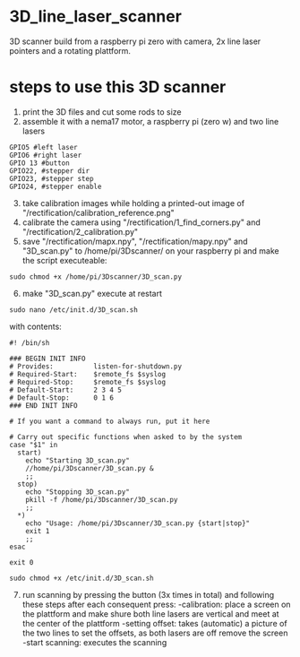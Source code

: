 # 3D_line_laser_scanner
3D scanner build from a raspberry pi zero with camera, 2x line laser pointers and a rotating plattform.

# steps to use this 3D scanner
1. print the 3D files and cut some rods to size
2. assemble it with a nema17 motor, a raspberry pi (zero w) and two line lasers
```
GPIO5 #left laser
GPIO6 #right laser
GPIO 13 #button
GPIO22, #stepper dir
GPIO23, #stepper step
GPIO24, #stepper enable
```
3. take calibration images while holding a printed-out image of "/rectification/calibration_reference.png"
4. calibrate the camera using "/rectification/1_find_corners.py" and "/rectification/2_calibration.py"
5. save "/rectification/mapx.npy", "/rectification/mapy.npy" and "3D_scan.py" to /home/pi/3Dscanner/ on your raspberry pi and make the script executeable:
```
sudo chmod +x /home/pi/3Dscanner/3D_scan.py
```
6. make "3D_scan.py" execute at restart
```
sudo nano /etc/init.d/3D_scan.sh
```
with contents:
```
#! /bin/sh

### BEGIN INIT INFO
# Provides:          listen-for-shutdown.py
# Required-Start:    $remote_fs $syslog
# Required-Stop:     $remote_fs $syslog
# Default-Start:     2 3 4 5
# Default-Stop:      0 1 6
### END INIT INFO

# If you want a command to always run, put it here

# Carry out specific functions when asked to by the system
case "$1" in
  start)
    echo "Starting 3D_scan.py"
    //home/pi/3Dscanner/3D_scan.py &
    ;;
  stop)
    echo "Stopping 3D_scan.py"
    pkill -f /home/pi/3Dscanner/3D_scan.py
    ;;
  *)
    echo "Usage: /home/pi/3Dscanner/3D_scan.py {start|stop}"
    exit 1
    ;;
esac

exit 0
```
```
sudo chmod +x /etc/init.d/3D_scan.sh
```
7. run scanning by pressing the button (3x times in total) and following these steps after each consequent press:
-calibration: place a screen on the plattform and make shure both line lasers are vertical and meet at the center of the plattform
-setting offset: takes (automatic) a picture of the two lines to set the offsets, as both lasers are off remove the screen
-start scanning: executes the scanning
